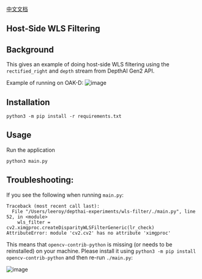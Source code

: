 [中文文档](README.zh-CN.md)

## Host-Side WLS Filtering

## Background

This gives an example of doing host-side WLS filtering using the `rectified_right` and `depth` stream from DepthAI Gen2 API.  

Example of running on OAK-D:
![image](https://user-images.githubusercontent.com/32992551/110709334-44e93880-81b9-11eb-8901-59b7381a49c6.png)

## Installation

```
python3 -m pip install -r requirements.txt
```

## Usage

Run the application

```
python3 main.py
```

## Troubleshooting:

If you see the following when running `main.py`:
```
Traceback (most recent call last):
  File "/Users/leeroy/depthai-experiments/wls-filter/./main.py", line 52, in <module>
    wls_filter = cv2.ximgproc.createDisparityWLSFilterGeneric(lr_check)
AttributeError: module 'cv2.cv2' has no attribute 'ximgproc'
```

This means that `opencv-contrib-python` is missing (or needs to be reinstalled) on your machine.  Please install it using `python3 -m pip install opencv-contrib-python` and then re-run `./main.py`:

![image](https://user-images.githubusercontent.com/32992551/104220890-628a6380-53fd-11eb-9098-ffefc3dd3aa6.png)


